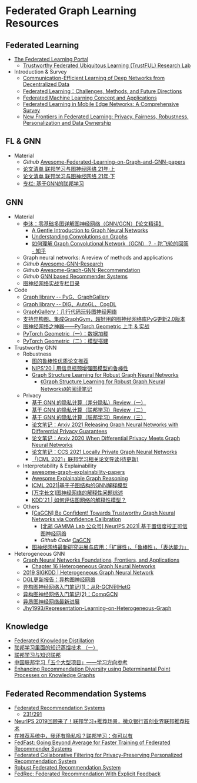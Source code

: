 # Federated Graph Learning Resources

## Federated Learning

- [The Federated Learning Portal](https://federated-learning.org/)
  - [Trustworthy Federated Ubiquitous Learning (TrustFUL) Research Lab](https://trustful.federated-learning.org/)
- Introduction & Survey
  - [Communication-Efficient Learning of Deep Networks from Decentralized Data](https://arxiv.org/abs/1602.05629)
  - [Federated Learning：Challenges, Methods, and Future Directions](https://arxiv.org/pdf/1908.07873)
  - [Federated Machine Learning Concept and Applications](https://arxiv.org/pdf/1902.04885)
  - [Federated Learning in Mobile Edge Networks: A Comprehensive Survey](https://arxiv.org/pdf/1909.11875)
  - [New Frontiers in Federated Learning: Privacy, Fairness, Robustness, Personalization and Data Ownership](https://neurips2021workshopfl.github.io/NFFL-2021/)

<!-- 
[Federated Learning with Diversified Preference for Humor Recognition](https://arxiv.org/abs/2012.01675) 
[Ensemble Federated Adversarial Training with Non-IID data](https://federated-learning.org/fl-ijcai-2021/FTL-IJCAI21_paper_28.pdf) 
-->
  <!-- 
  - Reseacher
    - Chaoyang He https://chaoyanghe.com/ 
    - 
  -->

## FL & GNN

- Material
  - *Github* [Awesome-Federated-Learning-on-Graph-and-GNN-papers](https://github.com/topics/counterfactual-explanations)
  - [论文清单 联邦学习与图神经网络 21年·上](https://zhuanlan.zhihu.com/p/364602065)
  - [论文清单 联邦学习与图神经网络 21年·下](https://zhuanlan.zhihu.com/p/428104203)
  - [专栏: 基于GNN的联邦学习](https://www.zhihu.com/column/c_1439169871557328896)
  
## GNN

- Material
  - [李沐：零基础多图详解图神经网络（GNN/GCN）【论文精读】](https://www.bilibili.com/video/BV1iT4y1d7zP)
    - [A Gentle Introduction to Graph Neural Networks](https://distill.pub/2021/gnn-intro/)
    - [Understanding Convolutions on Graphs](https://distill.pub/2021/understanding-gnns/)
    - [如何理解 Graph Convolutional Network（GCN）？ - 陀飞轮的回答 - 知乎](https://www.zhihu.com/question/54504471/answer/2197371271)
  - Graph neural networks: A review of methods and applications
  - *Github* [Awesome-GNN-Research](https://github.com/XunKaiLi/Awesome-GNN-Research)
  - *Github* [Awesome-Graph-GNN-Recommendation](https://github.com/huweibo/Awesome-Graph-GNN-Recommendation)
  - *Github* [GNN based Recommender Systems](https://github.com/tsinghua-fib-lab/GNN-Recommender-Systems)
  - [图神经网络实战专栏目录](https://zhuanlan.zhihu.com/p/419827839)
- Code
  - [Graph library -- PyG、GraphGallery](https://zhuanlan.zhihu.com/p/420587332)
  - [Graph library -- DIG、AutoGL、CogDL](https://zhuanlan.zhihu.com/p/422082239)
  - [GraphGallery：几行代码玩转图神经网络](https://zhuanlan.zhihu.com/p/419511954 "中山大学图学习团队开发的图神经网络基准模型库GraphGallery")
  - [支持异构图、集成GraphGym，超好用的图神经网络库PyG更新2.0版本](https://zhuanlan.zhihu.com/p/410246261)
  - [图神经网络之神器——PyTorch Geometric 上手 & 实战](https://zhuanlan.zhihu.com/p/94491664)
  - [PyTorch Geometric（一）：数据加载](https://zhuanlan.zhihu.com/p/425974734)
  - [PyTorch Geometric（二）：模型搭建](https://zhuanlan.zhihu.com/p/427083823)
- Trustworthy GNN
  - Robustness
    - [图的鲁棒性优质论文推荐](https://zhuanlan.zhihu.com/p/427216281)
    - [NIPS'20 | 用信息瓶颈增强图模型的鲁棒性](https://zhuanlan.zhihu.com/p/401587745)
    - [Graph Structure Learning for Robust Graph Neural Networks](https://arxiv.org/abs/2005.10203)
      - [《Graph Structure Learning for Robust Graph Neural Networks》的阅读笔记](https://zhuanlan.zhihu.com/p/354937693)
  - Privacy
    - [基于 GNN 的隐私计算（差分隐私）Review（一）](https://zhuanlan.zhihu.com/p/426267637)
    - [基于 GNN 的隐私计算（联邦学习）Review（二）](https://zhuanlan.zhihu.com/p/432071253)
    - [基于 GNN 的隐私计算（联邦学习）Review（三）](https://zhuanlan.zhihu.com/p/432126858)
    - [论文笔记：Arxiv 2021 Releasing Graph Neural Networks with Differential Privacy Guarantees](https://zhuanlan.zhihu.com/p/424463019)
    - [论文笔记：Arxiv 2020 When Differential Privacy Meets Graph Neural Networks](https://zhuanlan.zhihu.com/p/423868946)
    - [论文笔记：CCS 2021 Locally Private Graph Neural Networks](https://zhuanlan.zhihu.com/p/423444455)
    - [「ICML 2021」联邦学习相关论文导读(待更新)](https://zhuanlan.zhihu.com/p/378557472)
  - Interpretability & Explainability
    - [awesome-graph-explainability-papers](https://github.com/flyingdoog/awesome-graph-explainability-papers)
    - [Awesome Explainable Graph Reasoning](https://github.com/AstraZeneca/awesome-explainable-graph-reasoning)
    - [ICML 2021|基于子图结构的GNN解释模型](https://zhuanlan.zhihu.com/p/377245180)
    - [[万字长文]图神经网络的解释性问题综述](https://zhuanlan.zhihu.com/p/363075193)
    - [KDD'21 | 如何评估图网络的解释性模型？](https://zhuanlan.zhihu.com/p/418280505)
  - Others
    - [[CaGCN] Be Confident! Towards Trustworthy Graph Neural Networks via Confidence Calibration](https://arxiv.org/abs/2109.14285)
      - [[北邮 GAMMA Lab 公众号] NeurIPS 2021| 基于置信度校正可信图神经网络](https://mp.weixin.qq.com/s/cWgbKcxqTpULDdjW9BXCyA)
      - *Github Code* [CaGCN](https://github.com/BUPT-GAMMA/CaGCN)
    - [图神经网络最新研究进展与应用：「扩展性」、「鲁棒性」、「表达能力」](https://mp.weixin.qq.com/s?__biz=Mzg5MjY0NTQ1MQ==&mid=2247484431&idx=1&sn=b3f7caa7bae00781983a1143b2e7b30e&chksm=c03bbd2bf74c343dc2a4d6f9aaa4dc88bd6e15aa15a35bd27014f625d897339b1fa20509496b&token=1539325454&lang=zh_CN#rd)
- Heterogeneous GNN
  - [Graph Neural Networks Foundations, Frontiers, and Applications](https://graph-neural-networks.github.io/)
    - [Chapter 16 Heterogeneous Graph Neural Networks](https://graph-neural-networks.github.io/static/file/chapter16.pdf)
  - [2019 SIGKDD | Heterogeneous Graph Neural Network](https://dl.acm.org/doi/pdf/10.1145/3292500.3330961)
  - [DGL更新报告：异构图神经网络](https://www.jiqizhixin.com/articles/2019-10-14-5)
  - [异构图神经网络入门笔记(1)：从R-GCN到HetG](<https://zhuanlan.zhihu.com/p/395221075>)
  - [异构图神经网络入门笔记(2)：CompGCN](<https://zhuanlan.zhihu.com/p/400137386>)
  - [异质图神经网络最新进展](https://zhuanlan.zhihu.com/p/418280826)
  - [Jhy1993/Representation-Learning-on-Heterogeneous-Graph](https://github.com/Jhy1993/Representation-Learning-on-Heterogeneous-Graph)

## Knowledge

- [Federated Knowledge Distillation](https://arxiv.org/abs/2011.02367)
- [联邦学习里面的知识蒸馏技术 （一）](https://zhuanlan.zhihu.com/p/305988547)
- [联邦学习与知识联邦](https://zhuanlan.zhihu.com/p/383617540)
- [中国联邦学习「五个大型项目」——学习方向参考](https://zhuanlan.zhihu.com/p/383550479)
- [Enhancing Recommendation Diversity using Determinantal
Point Processes on Knowledge Graphs](https://dl.acm.org/doi/10.1145/3397271.3401213)

## Federated Recommendation Systems

- [Federated Recommendation Systems](https://link.springer.com/chapter/10.1007/978-3-030-63076-8_16)
  - [231/291](https://link.springer.com/content/pdf/10.1007%2F978-3-030-63076-8.pdf)
- [NeurIPS 2019回顾来了！联邦学习+推荐场景，微众银行首创业界联邦推荐技术](https://zhuanlan.zhihu.com/p/97826564)
- [在推荐系统中，我还有隐私吗？联邦学习：你可以有](https://zhuanlan.zhihu.com/p/301308667)
- [FedFast: Going Beyond Average for Faster Training of Federated Recommender Systems](https://dl.acm.org/doi/abs/10.1145/3394486.3403176)
- [Federated Collaborative Filtering for Privacy-Preserving Personalized Recommendation System](https://arxiv.org/abs/1901.09888)
- [Robust Federated Recommendation System](https://arxiv.org/abs/2006.08259)
- [FedRec: Federated Recommendation With Explicit Feedback](https://ieeexplore.ieee.org/abstract/document/9170754)
